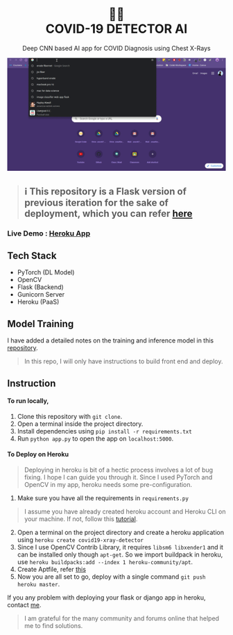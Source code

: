 ﻿
<div align="center">
	<h1 align="center">
	🧑‍⚕️<br />
COVID-19 DETECTOR AI
	</h1>
	<span>
	Deep CNN based AI app for COVID Diagnosis using Chest X-Rays
	</span>
</div>

![demo](https://github.com/arunpandian7/covid-detector-flask/blob/master/demo.gif)


> ## ℹ️ This repository is a Flask version of previous iteration for the sake of deployment, which you can refer [here]([https://github.com/arunpandian7/covid-19-detection](https://github.com/arunpandian7/covid-19-detection)) 

### Live Demo : [Heroku App](https://covid-xray-detector.herokuapp.com/)
## Tech Stack
- PyTorch (DL Model)
- OpenCV 
- Flask (Backend)
- Gunicorn Server
- Heroku (PaaS)
## Model Training
I have added a detailed notes on the training and inference model in this [repository](https://github.com/arunpandian7/covid-19-detection). 
> In this repo, I will only have instructions to build front end and deploy.
## Instruction
#### To run locally,
1) Clone this repository with `git clone`.
2) Open a terminal inside the project directory.
3) Install dependencies using `pip install -r requirements.txt`
3) Run `python app.py` to open the app on `localhost:5000`.
#### To Deploy on Heroku 
> Deploying in heroku is bit of a hectic process involves a lot of bug fixing. I hope I can guide you through it. 
> Since I used PyTorch and OpenCV in my app, heroku needs some pre-configuration.

1) Make sure you have all the requirements in `requirements.py`
> I assume you have already created heroku account and Heroku CLI on your machine. If not, follow this  [tutorial](https://devcenter.heroku.com/start).
2) Open a terminal on the project directory and create a heroku application using `heroku create covid19-xray-detector`
3) Since I use OpenCV Contrib Library, it requires `libsm6 libxender1` and it can be installed only though `apt-get`. So we import buildpack in heroku, use `heroku buildpacks:add --index 1 heroku-community/apt`.
4) Create Aptfile, refer [this](https://github.com/arunpandian7/covid-detector-flask/blob/master/Aptfile)
5) Now you are all set to go, deploy with a single command `git push heroku master`.

If you any problem with deploying your flask or django app in heroku, contact [me](https://arunpandian7.github.io). 



> I am grateful for the many community and forums online that helped me to find solutions.

